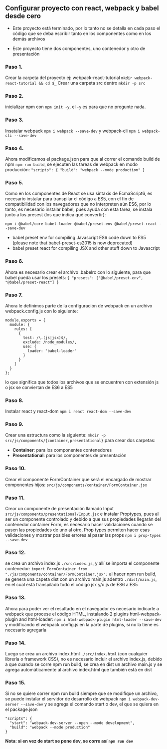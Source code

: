 ## Configurar proyecto con react, webpack y babel desde cero

* Este proyecto está terminado, por lo tanto no se detalla en cada paso el código que se deba escribir tanto en los componentes como en los demás archivos

* Este proyecto tiene dos componentes, uno contenedor y otro de presentación

### Paso 1.
Crear la carpeta del proyecto ej: webpack-react-tutorial
`mkdir webpack-react-tutorial && cd $_`
Crear una carpeta src dentro
`mkdir -p src`

### Paso 2.
inicializar npm con `npm init -y`, el `-y` es para que no pregunte nada.

### Paso 3.
Insatalar webpack `npm i webpack --save-dev` y webpack-cli `npm i webpack-cli --save-dev`

### Paso 4.
Ahora modificamos el package.json para que al correr el comando build de npm `npm run build`, se ejecuten
las tareas de webpack en modo producción:
` "scripts": { "build": "webpack --mode production" } `

### Paso 5.
Como en los componentes de React se usa sintaxis de EcmaScript6, es necesario instalar para transpilar el código a ES5, con el fin de compatibilidad con los navegadores que no interpreten aún ES6, por lo tanto, es necesario instalar babel, pues ayuda con esta tarea,
se instala junto a los presest (los que indica qué convertir):

`npm i @babel/core babel-loader @babel/preset-env @babel/preset-react --save-dev`

* babel preset env for compiling Javascript ES6 code down to ES5 (please note that babel-preset-es2015 is now deprecated)
* babel preset react for compiling JSX and other stuff down to Javascript

### Paso 6.
Ahora es necesario crear el archivo .babelrc con lo siguiente, para que babel pueda usar los presets:
`{ "presets": ["@babel/preset-env", "@babel/preset-react"] }`

### Paso 7.
Ahora le definimos parte de la configuración de webpack en un archivo webpack.config.js con lo siguiente:
``` 
module.exports = {
  module: {
    rules: [
      {
        test: /\.(js|jsx)$/,
        exclude: /node_modules/,
        use: {
          loader: "babel-loader"
        }
      }
    ]
  }
}; 
```
lo que significa que todos los archivos que se encuentren con extensión js o jsx se conviertan de ES6 a ES5

### Paso 8.
Instalar react y react-dom `npm i react react-dom --save-dev`

### Paso 9.
Crear una estructura como la siguiente:
`mkdir -p src/js/components/{container,presentational}`
para crear dos carpetas: 
* **Container**: para los componentes contenedores
* **Presentational**: para los componentes de presentación

### Paso 10.
Crear el componente FormContainer que será el encargado de mostrar componentes hijos:
`src/js/components/container/FormContainer.jsx`

### Paso 11.
Crear un componente de presentación llamado Input
`src/js/components/presentational/Input.jsx` 
e instalar Proptypes, pues al ser un componente controlado y debido a que sus
propiedades llegarán del contenedor container Form, es necesario hacer validaciones cuando se pasen las propiedades de uno al otro, Prop types permiten hacer esas validaciones y mostrar posibles errores al pasar las props
`npm i prop-types --save-dev`

### Paso 12.
se crea un archivo index.js `./src/index.js`, y allí se importa el componente contenedor:
`import FormContainer from "./js/components/container/FormContainer.jsx";`
al hacer npm run build, se genera una capeta dist con un archivo main.js adentro `./dist/main.js`, en el cual está transpilado todo el código jsx y/o js de ES6 a ES5

### Paso 13.
Ahora para poder ver el resultado en el navegador es necesario indicarle a webpack que procese el código HTML, instalando 2 plugins html-webpack-plugin and html-loader:
`npm i html-webpack-plugin html-loader --save-dev`
y modificando el webpack.config.js en la parte de plugins, si no la tiene es necesario agregarla

### Paso 14.
Luego se crea un archivo index.html `./src/index.html` (con cualquier librería o framework CSS), no es necesario incluir el archivo index.js, debido a que cuando se corre npm run build, se crea en dist un archivo main.js y se agrega automáticamente al archivo index.html que también está en dist

### Paso 15. 
Si no se quiere correr npm run build siempre que se modifique un archivo, se puede instalar el servidor de desarrollo de webpack
`npm i webpack-dev-server --save-dev`
y se agrega el comando start o dev, el que se quiera en el package.json
```
"scripts": {
  "start": "webpack-dev-server --open --mode development",
  "build": "webpack --mode production"
}
```
**Nota: si en vez de start se pone dev, se corre así `npm run dev`**







